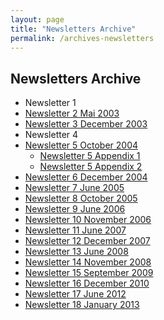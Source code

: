 ```yaml
---
layout: page
title: "Newsletters Archive"
permalink: /archives-newsletters
---
```

## Newsletters Archive

* Newsletter 1
* [Newsletter 2 Mai 2003](/files/newsletters/ISSC_Newsletter_02.pdf)
* [Newsletter 3 December 2003](/files/newsletters/ISSC_Newsletter_03.pdf)
* Newsletter 4
* [Newsletter 5 October 2004](/files/newsletters/ISSC_Newsletter_04.pdf)
    * [Newsletter 5 Appendix 1](/files/newsletters/ISSC_Newsletter_05_Appendix1.pdf)
    * [Newsletter 5 Appendix 2](/files/newsletters/ISSC_Newsletter_05_Appendix2.pdf)
* [Newsletter 6 December 2004](/files/newsletters/ISSC_Newsletter_62.pdf)
* [Newsletter 7 June 2005](/files/newsletters/ISSC_Newsletter_07.pdf)
* [Newsletter 8 October 2005](/files/newsletters/ISSC_Newsletter_08.pdf)
* [Newsletter 9 June 2006](/files/newsletters/ISSC_Newsletter_09.pdf)
* [Newsletter 10 November 2006](/files/newsletters/ISSC_Newsletter_10.pdf)
* [Newsletter 11 June 2007](/files/newsletters/ISSC_Newsletter_11.pdf)
* [Newsletter 12 December 2007](/files/newsletters/ISSC_Newsletter_12.pdf)
* [Newsletter 13 June 2008](/files/newsletters/ISSC_Newsletter_13.pdf)
* [Newsletter 14 November 2008](/files/newsletters/ISSC_Newsletter_14.pdf)
* [Newsletter 15 September 2009](/files/newsletters/ISSC_Newsletter_15.pdf)
* [Newsletter 16 December 2010](/files/newsletters/ISSC_Newsletter_16.pdf)
* [Newsletter 17 June 2012](/files/newsletters/ISSC_Newsletter_17.pdf)
* [Newsletter 18 January 2013](/files/newsletters/ISSC_Newsletter_18.pdf)
